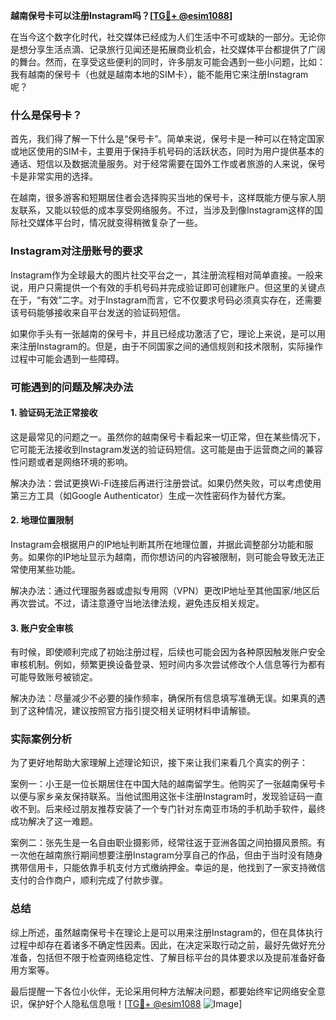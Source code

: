 **越南保号卡可以注册Instagram吗？[[TG💪+ @esim1088](https://t.me/s/esim1088)]**

在当今这个数字化时代，社交媒体已经成为人们生活中不可或缺的一部分。无论你是想分享生活点滴、记录旅行见闻还是拓展商业机会，社交媒体平台都提供了广阔的舞台。然而，在享受这些便利的同时，许多朋友可能会遇到一些小问题，比如：我有越南的保号卡（也就是越南本地的SIM卡），能不能用它来注册Instagram呢？

### 什么是保号卡？

首先，我们得了解一下什么是“保号卡”。简单来说，保号卡是一种可以在特定国家或地区使用的SIM卡，主要用于保持手机号码的活跃状态，同时为用户提供基本的通话、短信以及数据流量服务。对于经常需要在国外工作或者旅游的人来说，保号卡是非常实用的选择。

在越南，很多游客和短期居住者会选择购买当地的保号卡，这样既能方便与家人朋友联系，又能以较低的成本享受网络服务。不过，当涉及到像Instagram这样的国际社交媒体平台时，情况就变得稍微复杂了一些。

### Instagram对注册账号的要求

Instagram作为全球最大的图片社交平台之一，其注册流程相对简单直接。一般来说，用户只需提供一个有效的手机号码并完成验证即可创建账户。但这里的关键点在于，“有效”二字。对于Instagram而言，它不仅要求号码必须真实存在，还需要该号码能够接收来自平台发送的验证码短信。

如果你手头有一张越南的保号卡，并且已经成功激活了它，理论上来说，是可以用来注册Instagram的。但是，由于不同国家之间的通信规则和技术限制，实际操作过程中可能会遇到一些障碍。

### 可能遇到的问题及解决办法

#### 1. 验证码无法正常接收

这是最常见的问题之一。虽然你的越南保号卡看起来一切正常，但在某些情况下，它可能无法接收到Instagram发送的验证码短信。这可能是由于运营商之间的兼容性问题或者是网络环境的影响。

解决办法：尝试更换Wi-Fi连接后再进行注册尝试。如果仍然失败，可以考虑使用第三方工具（如Google Authenticator）生成一次性密码作为替代方案。

#### 2. 地理位置限制

Instagram会根据用户的IP地址判断其所在地理位置，并据此调整部分功能和服务。如果你的IP地址显示为越南，而你想访问的内容被限制，则可能会导致无法正常使用某些功能。

解决办法：通过代理服务器或虚拟专用网（VPN）更改IP地址至其他国家/地区后再次尝试。不过，请注意遵守当地法律法规，避免违反相关规定。

#### 3. 账户安全审核

有时候，即使顺利完成了初始注册过程，后续也可能会因为各种原因触发账户安全审核机制。例如，频繁更换设备登录、短时间内多次尝试修改个人信息等行为都有可能导致账号被锁定。

解决办法：尽量减少不必要的操作频率，确保所有信息填写准确无误。如果真的遇到了这种情况，建议按照官方指引提交相关证明材料申请解锁。

### 实际案例分析

为了更好地帮助大家理解上述理论知识，接下来让我们来看几个真实的例子：

案例一：小王是一位长期居住在中国大陆的越南留学生。他购买了一张越南保号卡以便与家乡亲友保持联系。当他试图用这张卡注册Instagram时，发现验证码一直收不到。后来经过朋友推荐安装了一个专门针对东南亚市场的手机助手软件，最终成功解决了这一难题。

案例二：张先生是一名自由职业摄影师，经常往返于亚洲各国之间拍摄风景照。有一次他在越南旅行期间想要注册Instagram分享自己的作品，但由于当时没有随身携带信用卡，只能依靠手机支付方式缴纳押金。幸运的是，他找到了一家支持微信支付的合作商户，顺利完成了付款步骤。

### 总结

综上所述，虽然越南保号卡在理论上是可以用来注册Instagram的，但在具体执行过程中却存在着诸多不确定性因素。因此，在决定采取行动之前，最好先做好充分准备，包括但不限于检查网络稳定性、了解目标平台的具体要求以及提前准备好备用方案等。

最后提醒一下各位小伙伴，无论采用何种方法解决问题，都要始终牢记网络安全意识，保护好个人隐私信息哦！[[TG💪+ @esim1088](https://t.me/s/esim1088) ![Image](https://i.postimg.cc/4NQfJmqS/Snipaste-2025-05-13-00-14-12.png)]